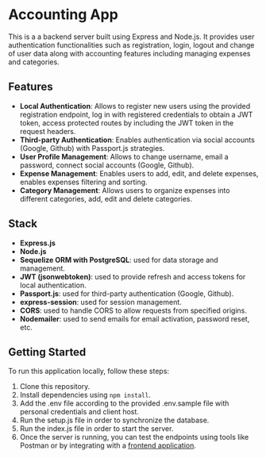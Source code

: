 # Accounting App

This is a a backend server built using Express and Node.js. It provides user authentication functionalities such as registration, login, logout and change of user data along with accounting features including managing expenses and categories.

## Features

- **Local Authentication**: Allows to register new users using the provided registration endpoint, log in with registered credentials to obtain a JWT token, access protected routes by including the JWT token in the request headers.
- **Third-party Authentication**: Enables authentication via social accounts (Google, Github) with Passport.js strategies.
- **User Profile Management**: Allows to change username, email a password, connect social accounts (Google, Github).
- **Expense Management**: Enables users to add, edit, and delete expenses, enables expenses filtering and sorting.
- **Category Management**: Allows users to organize expenses into different categories, add, edit and delete categories.

## Stack

- **Express.js**
- **Node.js**
- **Sequelize ORM with PostgreSQL**: used for data storage and management.
- **JWT (jsonwebtoken)**: used to provide refresh and access tokens for local authentication.
- **Passport.js**: used for third-party authentication (Google, Github).
- **express-session**: used for session management.
- **CORS**: used to handle CORS to allow requests from specified origins.
- **Nodemailer**: used to send emails for email activation, password reset, etc.

## Getting Started

To run this application locally, follow these steps:

1. Clone this repository.
2. Install dependencies using `npm install`.
3. Add the .env file according to the provided .env.sample file with personal credentials and client host.
4. Run the setup.js file in order to synchronize the database.
5. Run the index.js file in order to start the server.
6. Once the server is running, you can test the endpoints using tools like Postman or by integrating with a [frontend application](https://github.com/akozlovska/accounting_app_frontend).
